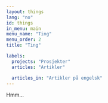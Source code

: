 ```yaml
---
layout: things
lang: "no"
id: things
in_menu: main
menu_name: "Ting"
menu_order: 2
title: "Ting"

labels:
  projects: "Prosjekter"
  articles: "Artikler"

  articles_in: "Artikler på engelsk"
---
```


Hmm...
